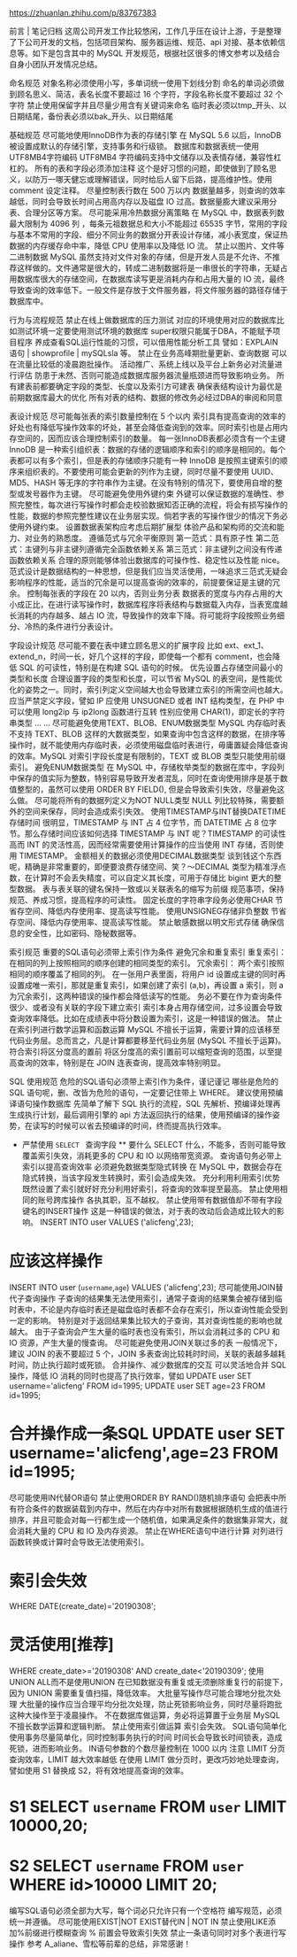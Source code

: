 https://zhuanlan.zhihu.com/p/83767383

前言 | 笔记归档
这周公司开发工作比较悠闲，工作几乎压在设计上游，于是整理了下公司开发的文档，包括项目架构、服务器运维、规范、api 对接、基本依赖信息等。如下是包含其中的 MySQL 开发规范，根据社区很多的博文参考以及结合自身小团队开发情况总结。

命名规范
对象名称必须使用小写，多单词统一使用下划线分割
命名的单词必须做到顾名思义、简洁，表名长度不要超过 16 个字符，字段名称长度不要超过 32 个字符
禁止使用保留字并且尽量少用含有关键词来命名
临时表必须以tmp_开头、以日期结尾，备份表必须以bak_开头、以日期结尾


基础规范
尽可能地使用InnoDB作为表的存储引擎
在 MySQL 5.6 以后，InnoDB 被设置成默认的存储引擎，支持事务和行级锁。
数据库和数据表统一使用UTF8MB4字符编码
UTF8MB4 字符编码支持中文储存以及表情存储，兼容性杠杠的。
所有的表和字段必须添加注释
这个是好习惯的问题，即使做到了顾名思义，以防万一哪天健忘或理解错误，同时给后人留下后路，提高维护性。使用 comment 设定注释。
尽量控制表行数在 500 万以内
数据量越多，则查询的效率越低，同时会导致长时间占用高内存以及磁盘 IO 过高。数据量膨大建议采用分表、合理分区等方案。
尽可能采用冷热数据分离策略
在 MySQL 中，数据表列数最大限制为 4096 列 ，每条元祖数据总和大小不能超过 65535 字节，常用的字段与基本不常用的字段、细分不同业务的数据分开表设计存储，减小表宽度，保证热数据的内存缓存命中率，降低 CPU 使用率以及降低 IO 流。
禁止以图片、文件等二进制数据
MySQL 虽然支持对文件对象的存储，但是开发人员是不允许、不推荐这样做的。文件通常是很大的，转成二进制数据将是一串很长的字符串，无疑占用数据库很大的存储空间，在数据库读写更是消耗内存和占用大量的 IO 流，最终导致查询的效率低下。一般文件是存放于文件服务器，将文件服务器的路径存储于数据库中。


行为与流程规范
禁止在线上做数据库的压力测试
对应的环境使用对应的数据库比如测试环境一定要使用测试环境的数据库
super权限只能属于DBA，不能赋予项目程序
养成查看SQL运行性能的习惯，可以借用性能分析工具
譬如：EXPLAIN 语句 | showprofile | mySQLsla 等。
禁止在业务高峰期批量更新、查询数据
可以在流量比较低的凌晨跑批操作。
活动推广、系统上线以及平台上新务必对流量进行评估
防患于未然、否则可能造成数据库服务器流量瓶颈进而导致影响业务。
所有建表前都要确定字段的类型、长度以及索引方可建表
确保表结构设计为最优是前期数据库最大的优化
所有对表的结构、数据的修改务必经过DBA的审阅和同意


表设计规范
尽可能每张表的索引数量控制在 5 个以内
索引具有提高查询的效率的好处也有降低写操作效率的坏处，甚至会降低查询到的效率。同时索引也是占用内存空间的，因而应该合理控制索引的数量。
每一张InnoDB表都必须含有一个主键
InnoDB 是一种索引组织表：数据的存储的逻辑顺序和索引的顺序是相同的。每个表都可以有多个索引，但是表的存储顺序只能有一种 InnoDB 是按照主键索引的顺序来组织表的。不要使用可能会更新的列作为主键，同时尽量不要使用 UUID、MD5、HASH 等无序的字符串作为主键。在没有特别的情况下，要使用自增的整型或发号器作为主键。
尽可能避免使用外键约束
外键可以保证数据的准确性、参照完整性，每次进行写操作时都会走校验数据知否正确的流程，将会有损写操作的性能，数据的参照完整性建议在业务层实现。倘若字表的写操作很少的情况下务必使用外键约束。
设置数据表架构应考虑后期扩展型
体验产品和架构师的交流和能力、对业务的熟悉度。
遵循范式与冗余平衡原则
第一范式：具有原子性
第二范式：主键列与非主键列遵循完全函数依赖关系
第三范式：非主键列之间没有传递函数依赖关系
合理的原则能够体验出数据库的可操作性、稳定性以及性能 nice。范式设计是数据结构的一种思想，但是我们应当灵活使用，一味追求三范式无疑会影响程序的性能，适当的冗余是可以提高查询的效率的，前提要保证是主键的冗余。
控制每张表的字段在 20 以内，否则业务分表
数据表的宽度与内存占用的大小成正比，在进行读写操作时，数据库程序将表结构与数据载入内存，当表宽度越长消耗的内存越多、越占 IO 流，导致操作的效率下降。将可能将字段按照业务细分、冷热的条件进行分表设计。


字段设计规范
尽可能不要在表中建立顾名思义的扩展字段
比如 ext、ext_1、extend_n，时间一长，好几个这样的字段，即使每一个都有 comment，也会降低 SQL 的可读性，特别是在构建 SQL 语句的时候。
优先设置占存储空间最小的类型和长度
合理设置字段的类型和长度，可以节省 MySQL 的表空间，是性能优化的姿势之一。同时，索引列定义空间越大也会导致建立索引的所需空间也越大。应当严禁定义字段，譬如
IP 应使用 UNSUGNED 或者 INT 结构类型，在 PHP 中可以使用 long2ip 与 ip2long 函数进行互转
性别应使用 CHAR(1)，即定长的字符串类型
... ...
尽可能避免使用TEXT、BLOB、ENUM数据类型
MySQL 内存临时表不支持 TEXT、BLOB 这样的大数据类型，如果查询中包含这样的数据，在排序等操作时，就不能使用内存临时表，必须使用磁盘临时表进行，毋庸置疑会降低查询的效率。MySQL 对索引字段长度是有限制的，TEXT 或 BLOB 类型只能使用前缀索引。
避免ENUM数据类型
在 MySQL 中，存储枚举类型的数据在库中，字段列中保存的值实际为整数，特别容易导致开发者混乱，同时在查询使用排序是基于数值整型的，虽然可以使用 ORDER BY FIELD(), 但是会导致索引失效，尽量避免这么做。
尽可能将所有的数据列定义为NOT NULL类型
NULL 列比较特殊，需要额外的空间来保存，同时会造成索引失效。
使用TIMESTAMP与INT替换DATETIME存储时间
很明显，TIMESTAMP 与 INT 占 4 位字节，而 DATETIME 占 8 位字节。那么存储时间应该如何选择 TIMESTAMP 与 INT 呢？TIMESTAMP 的可读性高而 INT 的灵活性高，因而经常需要使用计算操作的应当使用 INT 存储，否则使用 TIMESTAMP。
金额相关的数据必须使用DECIMAL数据类型
谈到钱这个东西呢，精确是非常重要的，即便要浪费存储空间、笑？～DECIMAL 类型为精准浮点数，在计算时不会丢失精度，可以自定义其长度，可用于存储比 bigint 更大的整型数据。
表与表关联的键名保持一致或以关联表名的缩写为前缀
规范事项，保持规范、养成习惯，提高程序的可读性。
固定长度的字符串字段务必使用CHAR
节省存空间、降低内存使用率、提高读写性能。
使用UNSIGNEG存储非负整数
节省存空间、降低内存使用率、提高读写性能。
禁止敏感数据以明文形式存储
确保信息的安全性，比如密码、隐秘数据等。


索引规范
重要的SQL语句必须带上索引作为条件
避免冗余和重复索引
重复索引： 在相同的列上按照相同的顺序创建的相同类型的索引。
冗余索引： 两个索引按照相同的顺序覆盖了相同的列。
在一张用户表里面，将用户 id 设置成主键的同时再设置成唯一索引，那就是重复索引，如果创建了索引 (a,b)，再设置 a 索引，则 a 为冗余索引，这两种错误的操作都会降低读写的性能。
务必不要在作为查询条件很少、或者没有关联的字段下建立索引
索引本身占用存储空间，过多设置会导致查询效率降低。比如在成绩表中将分数设置为索引，这是一种错误的做法。
禁止在索引列进行数学运算和函数运算
MySQL 不擅长于运算，需要计算的应该移至代码业务层。总而言之，凡是计算都要移至代码业务层 (MySQL 不擅长于运算)。
符合索引将区分度高的置前
将区分度高的索引置前可以缩短查询的范围，以至提高查询的效率，特别是在 JOIN 连表查询，提高效率特别明显。


SQL 使用规范
危险的SQL语句必须带上索引作为条件，谨记谨记
哪些是危险的 SQL 语句呢，删、改皆为危险的语句，一定要记住带上 WHERE。
建议使用预编译语句操作数据库
先简单了解下 SQL 执行的流程，SQL 先解析、预编译处理再生成执行计划，最后调用引擎的 api 方法返回执行的结果，使用预编译的操作姿势，在读写的时候可以省去预编译的时间，终而提高执行效率。
* 严禁使用 `SELECT ` 查询字段 **
要什么 SELECT 什么，不能多，否则可能导致覆盖索引失效，消耗更多的 CPU 和 IO 以网络带宽资源。
查询语句务必带上索引以提高查询效率
必须避免数据类型隐式转换
在 MySQL 中，数据会存在隐式转换，当该字段发生转换时，索引会造成失效。
充分利用利用索引优势
既然设置了索引就好好充分利用好索引，将查询的效率提至最高。
禁止使用相同的账号跨库操作
各执其职，互不越权。
禁止使用带有数据值却不带有字段键名的INSERT操作
这是一种错误的做法，对于表的改动后会造成比较大的影响。
INSERT INTO user VALUES ('alicfeng',23); 
# 应该这样操作 
INSERT INTO user (`username`,`age`) VALUES ('alicfeng',23);
尽可能使用JOIN替代子查询操作
子查询的结果集无法使用索引，通常子查询的结果集会被存储到临时表中，不论是内存临时表还是磁盘临时表都不会存在索引，所以查询性能会受到一定的影响。 特别是对于返回结果集比较大的子查询，其对查询性能的影响也就越大。 由于子查询会产生大量的临时表也没有索引，所以会消耗过多的 CPU 和 IO 资源，产生大量的慢查询。
尽可能避免使用JOIN关联过多的表
一般情况下，建议 JOIN 的表不要超过 5 个，JOIN 多表查询比较耗时时间，关联的表越多越耗时间，防止执行超时或死锁。
合并操作、减少数据库的交互
可以灵活地合并 SQL 操作，降低 IO 消耗的同时也提高了执行效率，譬如
UPDATE user SET username='alicfeng' FROM id=1995; 
UPDATE user SET age=23 FROM id=1995;  
# 合并操作成一条SQL UPDATE user SET username='alicfeng',age=23 FROM id=1995;
尽可能使用IN代替OR语句
禁止使用ORDER BY RAND()随机排序语句
会把表中所有符合条件的数据装载到内存中，然后在内存中对所有数据根据随机生成的值进行排序，并且可能会对每一行都生成一个随机值，如果满足条件的数据集非常大，就会消耗大量的 CPU 和 IO 及内存资源。
禁止在WHERE语句中进行计算
对列进行函数转换或计算时会导致无法使用索引。
# 索引会失效 
WHERE DATE(create_date)='20190308'; 
# 灵活使用[推荐] 
WHERE create_date>='20190308' AND create_date<'20190309';
使用UNION ALL而不是使用UNION
在已知数据没有重复或无须删除重复行的前提下，因为 UNION 需要重复值扫描，降低效率。
大批量写操作尽可能合理地分批次处理
大批量的操作应当合理平均分批次处理，防止死锁影响业务，同时尽量将跑批这种大操作至于凌晨操作。
不在数据库做运算，务必将运算置于业务层
MySQL 不擅长数学运算和逻辑判断。
禁止使用索引做运算
索引会失效。
SQL语句简单化
使用事务尽量简单化，同时控制事务执行的时间
时间长会导致长时间锁表，造成死锁，进而影响业务。
IN语句参数的个数尽量控制在 1000 以内
注意 LIMIT 分页查询效率，LIMIT 越大效率越低
在使用 LIMIT 做分页时，更改巧妙地处理查询，譬如使用 S1 替换成 S2，将有效地提高查询的效率。

# S1 SELECT `username` FROM `user` LIMIT 10000,20; 
# S2 SELECT `username` FROM `user` WHERE id>10000 LIMIT 20;
编写SQL语句必须全部为大写，每个词必只允许只有一个空格符
编写规范，必须统一并遵循。
尽可能使用EXIST|NOT EXIST替代IN | NOT IN
禁止使用LIKE添加%前缀进行模糊查询
% 前置会导致索引失效
禁止一条语句同时对多个表进行写操作
参考 A_aliane、雪松等前辈的总结，非常感谢！